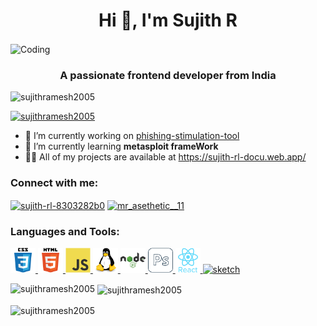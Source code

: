 <h1 align="center">Hi 👋, I'm Sujith R</h1>

<img align="center" alt="Coding" width="500" src="https://camo.githubusercontent.com/d39449ec788a3055ac750f8a846dc7acfed31bd0186bab6d533df2b4a54257b0/68747470733a2f2f63646e2e6472696262626c652e636f6d2f75736572732f313136323037372f73637265656e73686f74732f333834383931342f6d656469612f33323039383461396361353862336337333237346339323539656366366465382e676966">


<h3 align="center">A passionate frontend developer from India</h3>

<p align="left"> <img src="https://komarev.com/ghpvc/?username=sujithramesh2005&label=Profile%20views&color=0e75b6&style=flat" alt="sujithramesh2005" /> </p>

<p align="left"> <a href="https://github.com/ryo-ma/github-profile-trophy"><img src="https://github-profile-trophy.vercel.app/?username=sujithramesh2005" alt="sujithramesh2005" /></a> </p>





<ul>
  <li>🔭 I’m currently working on <a href="https://github.com/Sujithramesh2005/phishing-simulation-tool">phishing-stimulation-tool</a></li>
  <li>🌱 I’m currently learning <strong>metasploit frameWork</strong></li>
  <li>👨‍💻 All of my projects are available at <a href="https://sujith-rl-docu.web.app/">https://sujith-rl-docu.web.app/</a></li>
</ul>

<h3 align="left">Connect with me:</h3>
<p align="left">
<a href="https://www.linkedin.com/in/sujith-rl-8303282b0" target="_blank"><img align="center" src="https://raw.githubusercontent.com/rahuldkjain/github-profile-readme-generator/master/src/images/icons/Social/linked-in-alt.svg" alt="sujith-rl-8303282b0" height="30" width="40" /></a>
<a href="https://instagram.com/mr_asethetic__11" target="blank"><img align="center" src="https://raw.githubusercontent.com/rahuldkjain/github-profile-readme-generator/master/src/images/icons/Social/instagram.svg" alt="mr_asethetic__11" height="30" width="40" /></a>
</p>

<h3 align="left">Languages and Tools:</h3>
<p align="left"> <a href="https://www.w3schools.com/css/" target="_blank" rel="noreferrer"> <img src="https://raw.githubusercontent.com/devicons/devicon/master/icons/css3/css3-original-wordmark.svg" alt="css3" width="40" height="40"/> </a> <a href="https://www.w3.org/html/" target="_blank" rel="noreferrer"> <img src="https://raw.githubusercontent.com/devicons/devicon/master/icons/html5/html5-original-wordmark.svg" alt="html5" width="40" height="40"/> </a> <a href="https://developer.mozilla.org/en-US/docs/Web/JavaScript" target="_blank" rel="noreferrer"> <img src="https://raw.githubusercontent.com/devicons/devicon/master/icons/javascript/javascript-original.svg" alt="javascript" width="40" height="40"/> </a> <a href="https://www.linux.org/" target="_blank" rel="noreferrer"> <img src="https://raw.githubusercontent.com/devicons/devicon/master/icons/linux/linux-original.svg" alt="linux" width="40" height="40"/> </a> <a href="https://nodejs.org" target="_blank" rel="noreferrer"> <img src="https://raw.githubusercontent.com/devicons/devicon/master/icons/nodejs/nodejs-original-wordmark.svg" alt="nodejs" width="40" height="40"/> </a> <a href="https://www.photoshop.com/en" target="_blank" rel="noreferrer"> <img src="https://raw.githubusercontent.com/devicons/devicon/master/icons/photoshop/photoshop-line.svg" alt="photoshop" width="40" height="40"/> </a> <a href="https://reactjs.org/" target="_blank" rel="noreferrer"> <img src="https://raw.githubusercontent.com/devicons/devicon/master/icons/react/react-original-wordmark.svg" alt="react" width="40" height="40"/> </a> <a href="https://www.sketch.com/" target="_blank" rel="noreferrer"> <img src="https://www.vectorlogo.zone/logos/sketchapp/sketchapp-icon.svg" alt="sketch" width="40" height="40"/> </a> </p>

<p><img align="left" src="https://github-readme-stats.vercel.app/api/top-langs?username=sujithramesh2005&show_icons=true&locale=en&layout=compact&v=2" alt="sujithramesh2005" /></p>

<p>&nbsp;<img align="center" src="https://github-readme-stats.vercel.app/api?username=sujithramesh2005&show_icons=true&locale=en&v=2" alt="sujithramesh2005" /></p>

<p><img align="center" src="https://github-readme-streak-stats.herokuapp.com/?user=sujithramesh2005&v=2" alt="sujithramesh2005" /></p>




